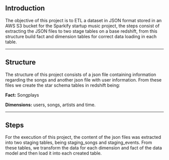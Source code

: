 <h2><b>Introduction</b></h2>
<p>
    The objective of this project is to ETL a dataset in JSON format stored in an AWS S3 bucket for the Sparkify startup music project, the steps consist of extracting the JSON files to two stage tables on a base redshift, from this structure build fact and dimension tables for correct data loading in each table.
    </p>
<hr></hr>

<h2><b>Structure</b></h2>

The structure of this project consists of a json file containing information regarding the songs and another json file with user information.
From these files we create the star schema tables in redshift being:

<b>Fact:</b> Songplays

<b>Dimensions:</b> users, songs, artists and time.

<hr></hr>


<h2><b>Steps</b></h2>

For the execution of this project, the content of the json files was extracted into two staging tables, being staging_songs and staging_events.
From these tables, we transform the data for each dimension and fact of the data model and then load it into each created table.
